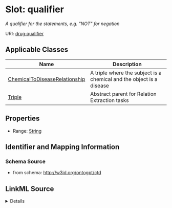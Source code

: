 # Slot: qualifier
_A qualifier for the statements, e.g. "NOT" for negation_


URI: [drug:qualifier](http://w3id.org/ontogpt/drug/qualifier)



<!-- no inheritance hierarchy -->




## Applicable Classes

| Name | Description |
| --- | --- |
[ChemicalToDiseaseRelationship](ChemicalToDiseaseRelationship.md) | A triple where the subject is a chemical and the object is a disease
[Triple](Triple.md) | Abstract parent for Relation Extraction tasks






## Properties

* Range: [String](String.md)







## Identifier and Mapping Information







### Schema Source


* from schema: http://w3id.org/ontogpt/ctd




## LinkML Source

<details>
```yaml
name: qualifier
description: A qualifier for the statements, e.g. "NOT" for negation
from_schema: http://w3id.org/ontogpt/ctd
rank: 1000
alias: qualifier
owner: Triple
domain_of:
- Triple
range: string

```
</details>